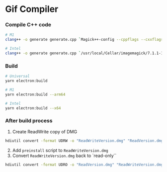 # Gif Compiler

### Compile C++ code
```Bash
# M1
clang++ -o generate generate.cpp `Magick++-config --cppflags --cxxflags --ldflags --libs` -std=c++17

# Intel
clang++ -o generate generate.cpp `/usr/local/Cellar/imagemagick/7.1.1-12/bin/Magick++-config --cppflags --cxxflags --ldflags --libs` -std=c++17 -arch x86_64
```

### Build
```Bash
# Universal
yarn electron:build

# M1
yarn electron:build --arm64

# Intel
yarn electron:build --x64
```

### After build process
1. Create ReadWrite copy of DMG
```Bash
hdiutil convert -format UDRW -o "ReadWriteVersion.dmg" "ReadVersion.dmg"
```
2. Add `preinstall` script to `ReadWriteVersion.dmg`
3. Convert `ReadWriteVersion.dmg` back to `read-only``
```Bash
hdiutil convert -format UDRO -o "ReadVersion.dmg" "ReadWriteVersion.dmg"
```
